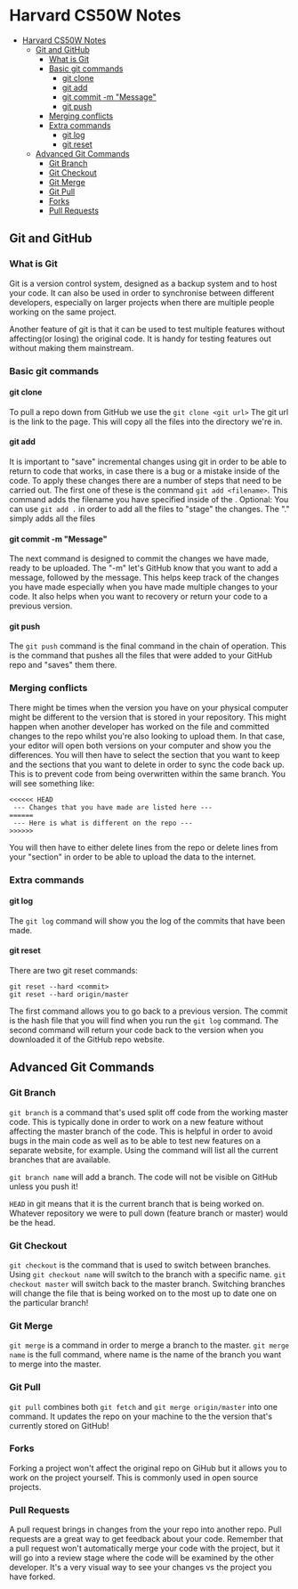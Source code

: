 # Harvard CS50W Notes

- [Harvard CS50W Notes](#harvard-cs50w-notes)
  - [Git and GitHub](#git-and-github)
    - [What is Git](#what-is-git)
    - [Basic git commands](#basic-git-commands)
      - [git clone](#git-clone)
      - [git add](#git-add)
      - [git commit -m "Message"](#git-commit--m-%22message%22)
      - [git push](#git-push)
    - [Merging conflicts](#merging-conflicts)
    - [Extra commands](#extra-commands)
      - [git log](#git-log)
      - [git reset](#git-reset)
  - [Advanced Git Commands](#advanced-git-commands)
    - [Git Branch](#git-branch)
    - [Git Checkout](#git-checkout)
    - [Git Merge](#git-merge)
    - [Git Pull](#git-pull)
    - [Forks](#forks)
    - [Pull Requests](#pull-requests)

## Git and GitHub

### What is Git

Git is a version control system, designed as a backup system and to host your code.
It can also be used in order to synchronise between different developers, especially on larger projects when there are multiple people working on the same project.

Another feature of git is that it can be used to test multiple features without affecting(or losing) the original code. It is handy for testing features out without making them mainstream.

### Basic git commands

#### git clone

To pull a repo down from GitHub we use the `git clone <git url>`
The git url is the link to the page. This will copy all the files into the directory we're in.

#### git add

It is important to "save" incremental changes using git in order to be able to return to code that works, in case there is a bug or a mistake inside of the code.
To apply these changes there are a number of steps that need to be carried out.
The first one of these is the command `git add <filename>`.
This command adds the filename you have specified inside of the <filename>.
Optional: You can use `git add .` in order to add all the files to "stage" the changes. The "." simply adds all the files

#### git commit -m "Message"

The next command is designed to commit the changes we have made, ready to be uploaded. The "-m" let's GitHub know that you want to add a message, followed by the message. This helps keep track of the changes you have made especially when you have made multiple changes to your code. It also helps when you want to recovery or return your code to a previous version.

#### git push

The `git push` command is the final command in the chain of operation. This is the command that pushes all the files that were added to your GitHub repo and "saves" them there.

### Merging conflicts

There might be times when the version you have on your physical computer might be different to the version that is stored in your repository.
This might happen when another developer has worked on the file and committed changes to the repo whilst you're also looking to upload them.
In that case, your editor will open both versions on your computer and show you the differences. You will then have to select the section that you want to keep and the sections that you want to delete in order to sync the code back up. This is to prevent code from being overwritten within the same branch.
You will see something like:

```git
<<<<<< HEAD
 --- Changes that you have made are listed here ---
======
 --- Here is what is different on the repo ---
>>>>>>
```

You will then have to either delete lines from the repo or delete lines from your "section" in order to be able to upload the data to the internet.

### Extra commands

#### git log

The `git log` command will show you the log of the commits that have been made.

#### git reset

There are two git reset commands:

```git
git reset --hard <commit>
git reset --hard origin/master
```

The first command allows you to go back to a previous version. The commit is the hash file that you will find when you run the `git log` command.
The second command will return your code back to the version when you downloaded it of the GitHub repo website.

## Advanced Git Commands

### Git Branch

`git branch` is a command that's used split off code from the working master code. This is typically done in order to work on a new feature without affecting the master branch of the code. This is helpful in order to avoid bugs in the main code as well as to be able to test new features on a separate website, for example.
Using the command will list all the current branches that are available.

`git branch name` will add a branch. The code will not be visible on GitHub unless you push it!

`HEAD` in git means that it is the current branch that is being worked on. Whatever repository we were to pull down (feature branch or master) would be the head.

### Git Checkout

`git checkout` is the command that is used to switch between branches. Using `git checkout name` will switch to the branch with a specific name. `git checkout master` will switch back to the master branch.
Switching branches will change the file that is being worked on to the most up to date one on the particular branch!

### Git Merge

`git merge` is a command in order to merge a branch to the master. `git merge name` is the full command, where name is the name of the branch you want to merge into the master.

### Git Pull

`git pull` combines both `git fetch` and `git merge origin/master` into one command. It updates the repo on your machine to the the version that's currently stored on GitHub!

### Forks

Forking a project won't affect the original repo on GiHub but it allows you to work on the project yourself. This is commonly used in open source projects.

### Pull Requests

A pull request brings in changes from the your repo into another repo. Pull requests are a great way to get feedback about your code. Remember that a pull request won't automatically merge your code with the project, but it will go into a review stage where the code will be examined by the other developer.
It's a very visual way to see your changes vs the project you have forked.
